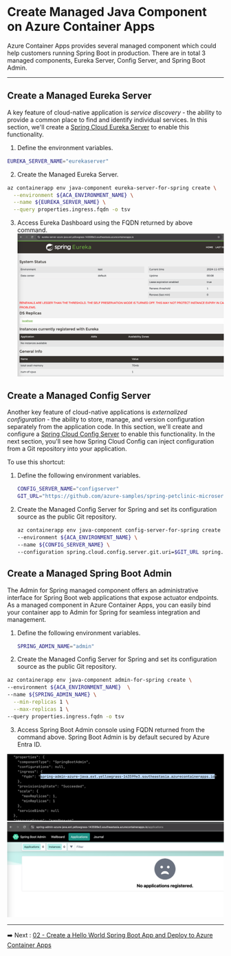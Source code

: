 # Create Managed Java Component on Azure Container Apps

Azure Container Apps provides several managed component which could help customers running Spring Boot in production. There are in total 3 managed components, Eureka Server, Config Server, and Spring Boot Admin.

---

## Create a Managed Eureka Server

A key feature of cloud-native application is *service discovery* - the ability to provide a common place to find and identify individual services. In this section, we'll create a [Spring Cloud Eureka Server](https://spring.io/projects/spring-cloud-netflix) to enable this functionality.

1. Define the environment variables.

```bash
EUREKA_SERVER_NAME="eurekaserver"
```

2. Create the Managed Eureka Server.

```bash
az containerapp env java-component eureka-server-for-spring create \
  --environment ${ACA_ENVIRONMENT_NAME} \
  --name ${EUREKA_SERVER_NAME} \
  --query properties.ingress.fqdn -o tsv
```

3. Access Eureka Dashboard using the FQDN returned by above command.
![Spring Boot Admin](images/eureka-web.png)

## Create a Managed Config Server

Another key feature of cloud-native applications is *externalized configuration* - the ability to store, manage, and version configuration separately from the application code. In this section, we'll create and configure a [Spring Cloud Config Server](https://spring.io/projects/spring-cloud-config) to enable this functionality. In the next section, you'll see how Spring Cloud Config can inject configuration from a Git repository into your application.

To use this shortcut:

1. Define the following environment variables.
   ```bash
   CONFIG_SERVER_NAME="configserver"
   GIT_URL="https://github.com/azure-samples/spring-petclinic-microservices-config"
   ```
2. Create the Managed Config Server for Spring and set its configuration source as the public Git repository.
   ```bash
   az containerapp env java-component config-server-for-spring create \
   --environment ${ACA_ENVIRONMENT_NAME} \
   --name ${CONFIG_SERVER_NAME} \
   --configuration spring.cloud.config.server.git.uri=$GIT_URL spring.cloud.config.server.git.refresh-rate=60
   ```

## Create a Managed Spring Boot Admin

The Admin for Spring managed component offers an administrative interface for Spring Boot web applications that expose actuator endpoints. As a managed component in Azure Container Apps, you can easily bind your container app to Admin for Spring for seamless integration and management.

1. Define the following environment variables.
   ```bash
   SPRING_ADMIN_NAME="admin"
   ```
2. Create the Managed Config Server for Spring and set its configuration source as the public Git repository.

```bash
az containerapp env java-component admin-for-spring create \
--environment ${ACA_ENVIRONMENT_NAME}  \
--name ${SPRING_ADMIN_NAME} \
  --min-replicas 1 \
  --max-replicas 1 \
--query properties.ingress.fqdn -o tsv
```
3. Access Spring Boot Admin console using FQDN returned from the command above. Spring Boot Admin is by default secured by Azure Entra ID.

![Spring Boot Admin](images/admin-fqdn.png)
![Spring Boot Admin](images/admin-web.png)

---

➡️ Next : [02 - Create a Hello World Spring Boot App and Deploy to Azure Container Apps](../02-deploy-helloworld/README.md)